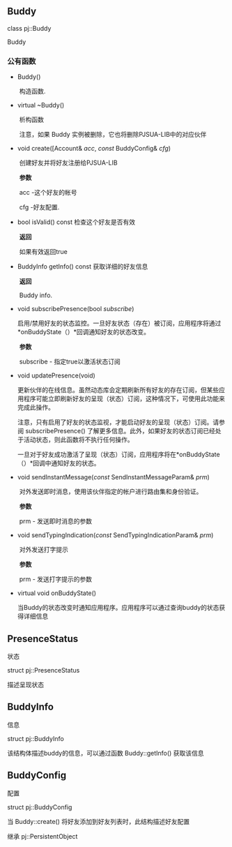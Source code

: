 ## Buddy

class pj::Buddy

Buddy

### 公有函数

- Buddy()

  ​	构造函数.

- virtual ~Buddy() 

  ​	析构函数

  ​	注意，如果 Buddy 实例被删除，它也将删除PJSUA-LIB中的对应伙伴

- void create([Account& *acc*, *const* BuddyConfig& *cfg*)

  ​	创建好友并将好友注册给PJSUA-LIB 

  ​	**参数**

  ​		acc -这个好友的帐号

  ​		cfg -好友配置.

- bool isValid() const 检查这个好友是否有效

  ​	**返回**     

  ​		如果有效返回true

- BuddyInfo getInfo() const 获取详细的好友信息

  ​	**返回**  

  ​		Buddy info. 

- void subscribePresence(bool *subscribe*)

  ​	启用/禁用好友的状态监控。一旦好友状态（存在）被订阅，应用程序将通过*onBuddyState（）*回调通知好友的状态改变。

  ​	**参数**

  ​		subscribe - 指定true以激活状态订阅 

- void updatePresence(void)

  ​	更新伙伴的在线信息。虽然动态库会定期刷新所有好友的存在订阅，但某些应用程序可能立即刷新好友的呈现（状态）订阅，这种情况下，可使用此功能来完成此操作。

  ​	注意，只有启用了好友的状态监视，才能启动好友的呈现（状态）订阅。请参阅 subscribePresence() 了解更多信息。此外，如果好友的状态订阅已经处于活动状态，则此函数将不执行任何操作。

  ​	一旦对于好友成功激活了呈现（状态）订阅，应用程序将在*onBuddyState（）*回调中通知好友的状态。

- void sendInstantMessage(*const* SendInstantMessageParam& *prm*)

  ​	对外发送即时消息，使用该伙伴指定的帐户进行路由集和身份验证。 

  ​	**参数** 

  ​		prm - 发送即时消息的参数 

- void sendTypingIndication(*const* SendTypingIndicationParam& *prm*)

  ​	对外发送打字提示 

  ​	**参数**

  ​		prm - 发送打字提示的参数 

- virtual void onBuddyState()

  ​	当Buddy的状态改变时通知应用程序。应用程序可以通过查询buddy的状态获得详细信息

## PresenceStatus

状态

struct pj::PresenceStatus

描述呈现状态

## BuddyInfo

信息

struct pj::BuddyInfo

该结构体描述buddy的信息，可以通过函数 Buddy::getInfo() 获取该信息

## BuddyConfig

配置

struct pj::BuddyConfig

当 Buddy::create() 将好友添加到好友列表时，此结构描述好友配置

继承 pj::PersistentObject

